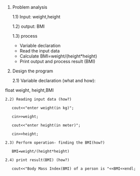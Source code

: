 1) Problem analysis
   
   1.1) Input: weight,height
   
   1.2) output: BMI
   
   1.3) process

   - Variable declaration 
   - Read the input data
   - Calculate BMI=weight/(height*height)
   - Print output and process result (BMI)

2) Design the program

   
   2.1) Variable declaration (what and how):

 float weight, height,BMI
   
    2.2) Reading input data (how?)

       cout<<"enter weight(in kg)";
 
       cin>>weight;

       cout<<"enter height(in meter)";

       cin>>height;
     
    2.3) Perform operation- finding the BMI(how?)

       BMI=weight/(height*height)

    2.4) print result(BMI) (how?)

       cout<<"Body Mass Index(BMI) of a person is "<<BMI<<endl;
                
